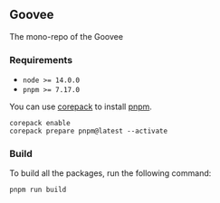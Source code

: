 ## Goovee

The mono-repo of the Goovee

### Requirements

- `node >= 14.0.0`
- `pnpm >= 7.17.0`

You can use [corepack](https://nodejs.org/api/corepack.html) to install [pnpm](https://pnpm.io/installation).

```
corepack enable
corepack prepare pnpm@latest --activate
```

### Build

To build all the packages, run the following command:

```
pnpm run build
```
